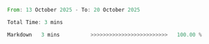 <!--START_SECTION:waka-->

```rust
From: 13 October 2025 - To: 20 October 2025

Total Time: 3 mins

Markdown   3 mins          >>>>>>>>>>>>>>>>>>>>>>>>>   100.00 %
```

<!--END_SECTION:waka-->
